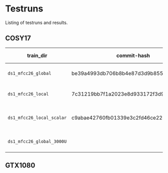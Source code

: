 # Testruns
Listing of testruns and results.


## COSY17
| train_dir                 | commit-hash                              | Branch | Server | BS | Features | Normalize    | Units | Epochs | Layout | What was tested?                        | Loss | MED | WER |
|---------------------------|------------------------------------------|--------|--------|---:|----------|--------------|------:|-------:|-------:|-----------------------------------------|-----:|----:|----:|
| `ds1_mfcc26_global`       | be39a4993db706b8b4e87d3d9b85592c631fd0fc | `ds1`  | cosy14 |  8 | MFCC     | global       |  2048 |     20 | 3d1r2d | DS1 /w global MFCC normalization.       |      |     |     |
| `ds1_mfcc26_local`        | 7c31219bb7f1a2023e8d933172f3d95c9dea5e0a | `ds1`  | cosy17 |  8 | MFCC     | local        |  2048 |     20 | 3d1r2d | DS1 /w local MFCC normalization.        |      |     |     |
| `ds1_mfcc26_local_scalar` | c9abae42760fb01339e3c2fd46ce22cae6af0781 | `ds1`  | cosy15 |  8 | MFCC     | local scalar |  2048 |     20 | 3d1r2d | DS1 /w local_scalar MFCC normalization. |      |     |     |
| `ds1_mfcc26_global_3000U` |                                          | `ds1`  |        |  8 | MFCC     | global       |  3000 |     20 | 3d1r2d | DS1 /w global MFCC normalization.       |      |     |     |

## GTX1080